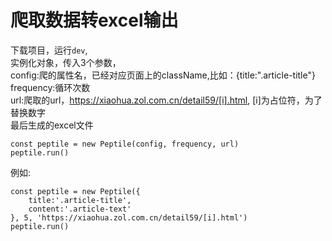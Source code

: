 # 爬取数据转excel输出
下载项目，运行`dev`,  
实例化对象，传入3个参数，    
config:爬的属性名，已经对应页面上的className,比如：{title:".article-title"}  
frequency:循环次数  
url:爬取的url，https://xiaohua.zol.com.cn/detail59/[i].html, [i]为占位符，为了替换数字  
最后生成的excel文件  
````
const peptile = new Peptile(config, frequency, url)
peptile.run()

````
例如:
````
const peptile = new Peptile({
    title:'.article-title',
    content:'.article-text'
}, 5, 'https://xiaohua.zol.com.cn/detail59/[i].html')
peptile.run()

````
